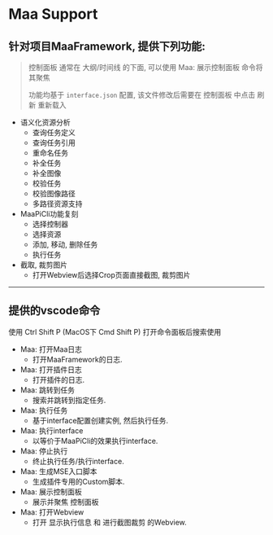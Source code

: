 # Maa Support

## 针对项目MaaFramework, 提供下列功能:

> 控制面板 通常在 大纲/时间线 的下面, 可以使用 Maa: 展示控制面板 命令将其聚焦
> 
> 功能均基于 `interface.json` 配置, 该文件修改后需要在 控制面板 中点击 刷新 重新载入

* 语义化资源分析
  * 查询任务定义
  * 查询任务引用
  * 重命名任务
  * 补全任务
  * 补全图像
  * 校验任务
  * 校验图像路径
  * 多路径资源支持
* MaaPiCli功能复刻
  * 选择控制器
  * 选择资源
  * 添加, 移动, 删除任务
  * 执行任务
* 截取, 裁剪图片
  * 打开Webview后选择Crop页面直接截图, 裁剪图片

---

## 提供的vscode命令

使用 Ctrl Shift P (MacOS下 Cmd Shift P) 打开命令面板后搜索使用

* Maa: 打开Maa日志
  * 打开MaaFramework的日志.
* Maa: 打开插件日志
  * 打开插件的日志.
* Maa: 跳转到任务
  * 搜索并跳转到指定任务.
* Maa: 执行任务
  * 基于interface配置创建实例, 然后执行任务.
* Maa: 执行interface
  * 以等价于MaaPiCli的效果执行interface.
* Maa: 停止执行
  * 终止执行任务/执行interface.
* Maa: 生成MSE入口脚本
  * 生成插件专用的Custom脚本.
* Maa: 展示控制面板
  * 展示并聚焦 控制面板
* Maa: 打开Webview
  * 打开 显示执行信息 和 进行截图裁剪 的Webview.
